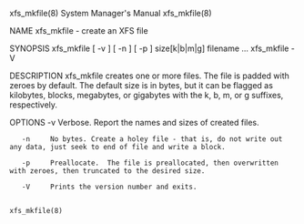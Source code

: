 xfs_mkfile(8)							    System Manager's Manual							 xfs_mkfile(8)

NAME
       xfs_mkfile - create an XFS file

SYNOPSIS
       xfs_mkfile [ -v ] [ -n ] [ -p ] size[k|b|m|g] filename ...
       xfs_mkfile -V

DESCRIPTION
       xfs_mkfile  creates  one	 or  more files. The file is padded with zeroes by default.  The default size is in bytes, but it can be flagged as kilobytes,
       blocks, megabytes, or gigabytes with the k, b, m, or g suffixes, respectively.

OPTIONS
       -v     Verbose. Report the names and sizes of created files.

       -n     No bytes. Create a holey file - that is, do not write out any data, just seek to end of file and write a block.

       -p     Preallocate.  The file is preallocated, then overwritten with zeroes, then truncated to the desired size.

       -V     Prints the version number and exits.

																		 xfs_mkfile(8)
